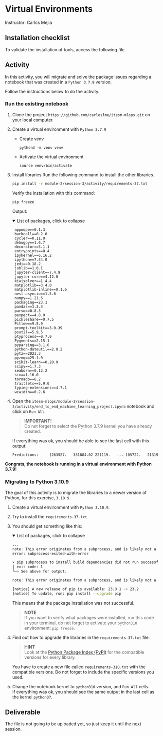 # Virtual Environments
Instructor: Carlos Mejia

## Installation checklist
To validate the installation of tools, access the following file.

## Activity
In this activity, you will migrate and solve the package issues regarding a notebook that was created in a `Python 3.7.9` version.

Follow the instructions below to do the activity.
### Run the existing notebook
1. Clone the project `https://github.com/carloslme/itesm-mlops.git` on your local computer.
2. Create a virtual environment with `Python 3.7.9`
    * Create venv
        ```
        python3 -m venv venv
        ```

    * Activate the virtual environment

        ```
        source venv/bin/activate
        ```

3. Install libraries
    Run the following command to install the other libraries.

    ```bash
    pip install -r module-2/session-3/activity/requirements-37.txt
    ```
    Verify the installation with this command:
    ```bash
    pip freeze
    ```
    Output:
    <details open>
    <summary>List of packages, click to collapse</summary>
  
        appnope==0.1.3
        backcall==0.2.0
        cycler==0.11.0
        debugpy==1.6.7
        decorator==5.1.1
        entrypoints==0.4
        ipykernel==6.16.2
        ipython==7.34.0
        jedi==0.18.2
        joblib==1.0.1
        jupyter-client==7.4.9
        jupyter-core==4.12.0
        kiwisolver==1.4.4
        matplotlib==3.4.0
        matplotlib-inline==0.1.6
        nest-asyncio==1.5.6
        numpy==1.21.6
        packaging==23.1
        pandas==1.3.3
        parso==0.8.3
        pexpect==4.8.0
        pickleshare==0.7.5
        Pillow==9.5.0
        prompt-toolkit==3.0.39
        psutil==5.9.5
        ptyprocess==0.7.0
        Pygments==2.15.1
        pyparsing==3.1.0
        python-dateutil==2.8.2
        pytz==2023.3
        pyzmq==25.1.0
        scikit-learn==0.20.0
        scipy==1.7.3
        seaborn==0.12.2
        six==1.16.0
        tornado==6.2
        traitlets==5.9.0
        typing-extensions==4.7.1
        wcwidth==0.2.6
        
    </details>
    

4. Open the `itesm-mlops/module-2/session-3/activity/end_to_end_machine_learning_project.ipynb` notebook and click on `Run All`. 
    > **IMPORTANT!**  
    Do not forget to select the Python 3.7.9 kernel you have already created.

    If everything was ok, you should be able to see the last cell with this output:
    ```bash
    Predictions:	 [263527.   331884.02 221119.   ... 105722.   213199.   459125.66]
    ```
**Congrats, the notebook is running in a virtual environment with Python 3.7.9!**

### Migrating to Python 3.10.9
The goal of this activity is to migrate the libraries to a newer version of Python, for this exercise, `3.10.9`.

1. Create a virtual environment with `Python 3.10.9`.
2. Try to install the `requirements-37.txt`
3. You should get something like this:
    <details open>
    <summary>List of packages, click to collapse</summary>

    ```bash
    ...
    note: This error originates from a subprocess, and is likely not a problem with pip.
    error: subprocess-exited-with-error

    × pip subprocess to install build dependencies did not run successfully.
    │ exit code: 1
    ╰─> See above for output.

    note: This error originates from a subprocess, and is likely not a problem with pip.

    [notice] A new release of pip is available: 23.0.1 -> 23.2
    [notice] To update, run: pip install --upgrade pip
    ```
    </details>
    
    This means that the package installation was not successful.

    > **NOTE**  
    If you want to verify what packages were installed, run this code in your terminal, do not forget to activate your `python310` environment: `pip freeze`.

4. Find out how to upgrade the libraries in the `requirements-37.txt` file.
    > **HINT**  
    Look at the [Python Package Index (PyPI)](https://pypi.org/) for the compatible versions for every library.
    
    You have to create a new file called `requirements-310.txt` with the compatible versions. Do not forget to include the specific versions you used.

5. Change the notebook kernel to `python310` version, and `Run All` cells.  
    If everything was ok, you should see the same output in the last cell as the kernel `python37`.


## Deliverable
The file is not going to be uploaded yet, so just keep it until the next session.




